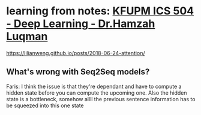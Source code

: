 # learning from notes: [KFUPM ICS 504 - Deep Learning - Dr.Hamzah Luqman](https://faculty.kfupm.edu.sa/ICS/hluqman/courses/212-ics504.html)



https://lilianweng.github.io/posts/2018-06-24-attention/

## What's wrong with Seq2Seq models?

Faris: I think the issue is that they're dependant and have to compute a hidden state before you can compute the upcoming one. Also the hidden state is a bottleneck, somehow allll the previous sentence information has to be squeezed into this one state
